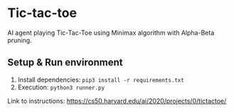 # Tic-tac-toe

AI agent playing Tic-Tac-Toe using Minimax algorithm with Alpha-Beta pruning.

## Setup & Run environment
1. Install dependencies: `pip3 install -r requirements.txt`
2. Execution: `python3 runner.py`

Link to instructions: https://cs50.harvard.edu/ai/2020/projects/0/tictactoe/